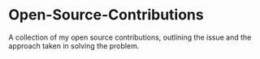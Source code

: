 # Open-Source-Contributions
A collection of my open source contributions, outlining the issue and the approach taken in solving the problem. 
